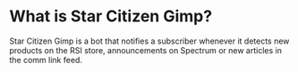 # What is Star Citizen Gimp?

Star Citizen Gimp is a bot that notifies a subscriber whenever it detects new products on the RSI store, announcements on Spectrum or new articles in the comm link feed.
